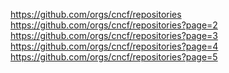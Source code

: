 https://github.com/orgs/cncf/repositories https://github.com/orgs/cncf/repositories?page=2 https://github.com/orgs/cncf/repositories?page=3 https://github.com/orgs/cncf/repositories?page=4 https://github.com/orgs/cncf/repositories?page=5
